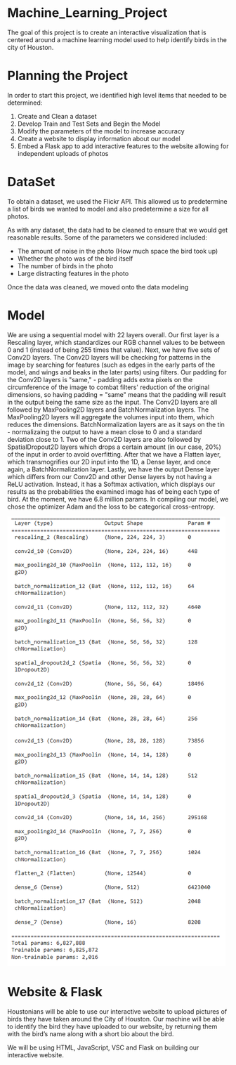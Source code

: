 # Machine_Learning_Project

The goal of this project is to create an interactive visualization that is centered around a machine learning model used to help identify birds in the city of Houston.

# Planning the Project 

In order to start this project, we identified high level items that needed to be determined: 

1. Create and Clean a dataset 
2. Develop Train and Test Sets and Begin the Model 
3. Modify the parameters of the model to increase accuracy 
4. Create a website to display information about our model 
5. Embed a Flask app to add interactive features to the website allowing for independent uploads of photos 

# DataSet 

To obtain a dataset, we used the Flickr API. This allowed us to predetermine a list of birds we wanted to model and also predetermine a size for all photos. 

As with any dataset, the data had to be cleaned to ensure that we would get reasonable results. Some of the parameters we considered included: 
- The amount of noise in the photo (How much space the bird took up)
- Whether the photo was of the bird itself 
- The number of birds in the photo
- Large distracting features in the photo 

Once the data was cleaned, we moved onto the data modeling 

# Model 

We are using a sequential model with 22 layers overall. Our first layer is a Rescaling layer, which standardizes our RGB channel values to be between 0 and 1 (instead of being 255 times that value). Next, we have five sets of Conv2D layers. The Conv2D layers will be checking for patterns in the image by searching for features (such as edges in the early parts of the model, and wings and beaks in the later parts) using filters. Our padding for the Conv2D layers is "same," - padding adds extra pixels on the circumference of the image to combat filters' reduction of the original dimensions, so having padding = "same" means that the padding will result in the output being the same size as the input. The Conv2D layers are all followed by MaxPooling2D layers and BatchNormalization layers. The MaxPooling2D layers will aggregate the volumes input into them, which reduces the dimensions. BatchNormalization layers are as it says on the tin - normalizaing the output to have a mean close to 0 and a standard deviation close to 1. Two of the Conv2D layers are also followed by SpatialDropout2D layers which drops a certain amount (in our case, 20%) of the input in order to avoid overfitting. After that we have a Flatten layer, which transmogrifies our 2D input into the 1D, a Dense layer, and once again, a BatchNormalization layer. Lastly, we have the output Dense layer which differs from our Conv2D and other Dense layers by not having a ReLU activation. Instead, it has a Softmax activation, which displays our results as the probabilities the examined image has of being each type of bird. At the moment, we have 6.8 million params. In compiling our model, we chose the optimizer Adam and the loss to be categorical cross-entropy.

![model_structure_updated](model_structure_updated.png)

# Website & Flask 
Houstonians will be able to use our interactive website to upload pictures of birds they have taken around the City of Houston. Our machine will be able to identify the bird they have uploaded to our website, by returning them with the bird’s name along with a short bio about the bird. 

We will be using HTML, JavaScript, VSC and Flask on building our interactive website. 

